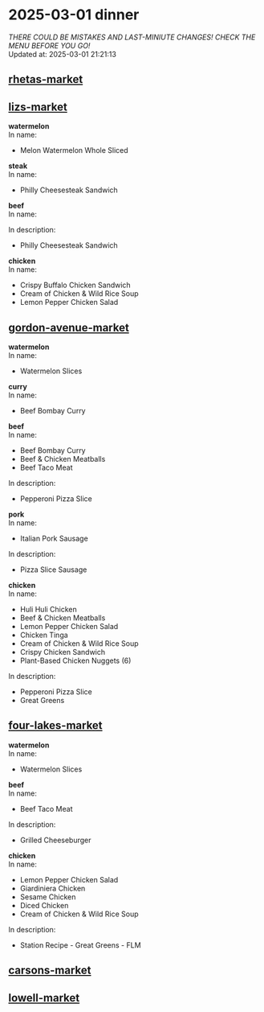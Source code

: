# 2025-03-01 dinner  
*THERE COULD BE MISTAKES AND LAST-MINIUTE CHANGES! CHECK THE MENU BEFORE YOU GO!*  
Updated at: 2025-03-01 21:21:13  
## [rhetas-market](https://wisc-housingdining.nutrislice.com/menu/rhetas-market/dinner/2025-03-01)  
## [lizs-market](https://wisc-housingdining.nutrislice.com/menu/lizs-market/dinner/2025-03-01)  
**watermelon**  
In name:   
 - Melon Watermelon Whole Sliced  
  
**steak**  
In name:   
 - Philly Cheesesteak Sandwich  
  
**beef**  
In name:   
  
In description:   
 - Philly Cheesesteak Sandwich  
  
**chicken**  
In name:   
 - Crispy Buffalo Chicken Sandwich  
 - Cream of Chicken & Wild Rice Soup  
 - Lemon Pepper Chicken Salad  
  
## [gordon-avenue-market](https://wisc-housingdining.nutrislice.com/menu/gordon-avenue-market/dinner/2025-03-01)  
**watermelon**  
In name:   
 - Watermelon Slices  
  
**curry**  
In name:   
 - Beef Bombay Curry  
  
**beef**  
In name:   
 - Beef Bombay Curry  
 - Beef & Chicken Meatballs  
 - Beef Taco Meat  
  
In description:   
 - Pepperoni Pizza Slice  
  
**pork**  
In name:   
 - Italian Pork Sausage  
  
In description:   
 - Pizza Slice Sausage  
  
**chicken**  
In name:   
 - Huli Huli Chicken  
 - Beef & Chicken Meatballs  
 - Lemon Pepper Chicken Salad  
 - Chicken Tinga  
 - Cream of Chicken & Wild Rice Soup  
 - Crispy Chicken Sandwich  
 - Plant-Based Chicken Nuggets (6)  
  
In description:   
 - Pepperoni Pizza Slice  
 - Great Greens  
  
## [four-lakes-market](https://wisc-housingdining.nutrislice.com/menu/four-lakes-market/dinner/2025-03-01)  
**watermelon**  
In name:   
 - Watermelon Slices  
  
**beef**  
In name:   
 - Beef Taco Meat  
  
In description:   
 - Grilled Cheeseburger  
  
**chicken**  
In name:   
 - Lemon Pepper Chicken Salad  
 - Giardiniera Chicken  
 - Sesame Chicken  
 - Diced Chicken  
 - Cream of Chicken & Wild Rice Soup  
  
In description:   
 - Station Recipe - Great Greens - FLM  
  
## [carsons-market](https://wisc-housingdining.nutrislice.com/menu/carsons-market/dinner/2025-03-01)  
## [lowell-market](https://wisc-housingdining.nutrislice.com/menu/lowell-market/dinner/2025-03-01)  
  
